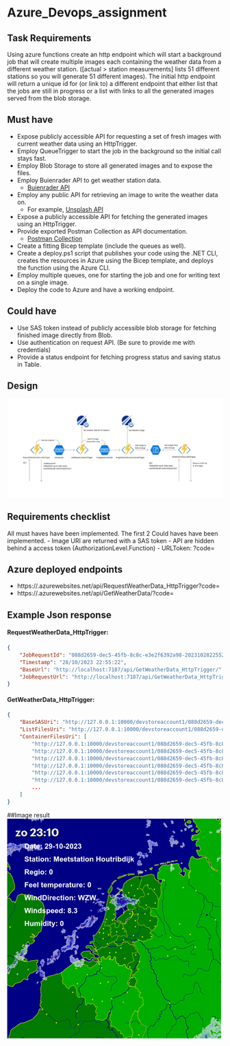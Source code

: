 
# Azure_Devops_assignment

## Task Requirements
Using azure functions create an http endpoint which will start a background job that will create multiple images each containing the weather data from a different weather station. ([actual > station measurements] lists 51 different stations so you will generate 51 different images). The initial http endpoint will return a unique id for (or link to) a different endpoint that either list that the jobs are still in progress or a list with links to all the generated images served from the blob storage.

## Must have
* Expose publicly accessible API for requesting a set of fresh images with current weather data using an HttpTrigger.
* Employ QueueTrigger to start the job in the background so the initial call stays fast.
* Employ Blob Storage to store all generated images and to expose the files.
* Employ Buienrader API to get weather station data.
  * [Buienrader API](https://data.buienradar.nl/2.0/feed/json)
* Employ any public API for retrieving an image to write the weather data on.
  * For example, [Unsplash API](https://unsplash.com/developers)
* Expose a publicly accessible API for fetching the generated images using an HttpTrigger.
* Provide exported Postman Collection as API documentation.
  * [Postman Collection](https://learning.postman.com/docs/sending-requests/intro-to-collections/)
* Create a fitting Bicep template (include the queues as well).
* Create a deploy.ps1 script that publishes your code using the .NET CLI, creates the resources in Azure using the Bicep template, and deploys the function using the Azure CLI.
* Employ multiple queues, one for starting the job and one for writing text on a single image.
* Deploy the code to Azure and have a working endpoint.

## Could have
- Use SAS token instead of publicly accessible blob storage for fetching finished image directly from Blob.
- Use authentication on request API. (Be sure to provide me with credentials)
- Provide a status endpoint for fetching progress status and saving status in Table.

## Design

![Azure Devops assignment Design](Images/Azure_Devops_assignment.png)

## Requirements checklist
All must haves have been implemented.
The first 2 Could haves have been implemented.
	- Image URI are returned with a SAS token
	- API are hidden behind a access token (AuthorizationLevel.Function)
		- URLToken: ?code=<Token>

## Azure deployed endpoints
- https://<Name>.azurewebsites.net/api/RequestWeatherData_HttpTrigger?code=<Token>
- https://<Name>.azurewebsites.net/api/GetWeatherData/<JobRequestId>?code=<Token>

## Example Json response
#### RequestWeatherData_HttpTrigger:
```json
{
	"JobRequestId": "088d2659-dec5-45fb-8c8c-e3e2f6392a98-20231028225522",
	"Timestamp": "28/10/2023 22:55:22",
	"BaseUrl": "http://localhost:7187/api/GetWeatherData_HttpTrigger/",
	"JobRequestUrl": "http://localhost:7187/api/GetWeatherData_HttpTrigger/088d2659-dec5-45fb-8c8c-e3e2f6392a98-20231028225522"
}
```
#### GetWeatherData_HttpTrigger:
```json
{
	"BaseSASUri": "http://127.0.0.1:10000/devstoreaccount1/088d2659-dec5-45fb-8c8c-e3e2f6392a98-20231028225522?sv=2023-08-03&st=2023-10-27T23%3A28%3A59Z&se=2023-10-29T23%3A28%3A59Z&sr=c&sp=rl&sig=vHbfFbWyIlEoY%2Fe%2Fx20nGGb4viAkWXkwhTxkGP0YgcQ%3D",
	"ListFilesUri": "http://127.0.0.1:10000/devstoreaccount1/088d2659-dec5-45fb-8c8c-e3e2f6392a98-20231028225522?sv=2023-08-03&st=2023-10-27T23%3A28%3A59Z&se=2023-10-29T23%3A28%3A59Z&sr=c&sp=rl&sig=vHbfFbWyIlEoY%2Fe%2Fx20nGGb4viAkWXkwhTxkGP0YgcQ%3D&restype=container&comp=list",
	"ContainerFilesUri": [
		"http://127.0.0.1:10000/devstoreaccount1/088d2659-dec5-45fb-8c8c-e3e2f6392a98-20231028225522/Meetstation_Arcen.png?sv=2023-08-03&st=2023-10-27T23%3A28%3A59Z&se=2023-10-29T23%3A28%3A59Z&sr=c&sp=rl&sig=vHbfFbWyIlEoY%2Fe%2Fx20nGGb4viAkWXkwhTxkGP0YgcQ%3D",
		"http://127.0.0.1:10000/devstoreaccount1/088d2659-dec5-45fb-8c8c-e3e2f6392a98-20231028225522/Meetstation_Arnhem.png?sv=2023-08-03&st=2023-10-27T23%3A28%3A59Z&se=2023-10-29T23%3A28%3A59Z&sr=c&sp=rl&sig=vHbfFbWyIlEoY%2Fe%2Fx20nGGb4viAkWXkwhTxkGP0YgcQ%3D",
		"http://127.0.0.1:10000/devstoreaccount1/088d2659-dec5-45fb-8c8c-e3e2f6392a98-20231028225522/Meetstation_Berkhout.png?sv=2023-08-03&st=2023-10-27T23%3A28%3A59Z&se=2023-10-29T23%3A28%3A59Z&sr=c&sp=rl&sig=vHbfFbWyIlEoY%2Fe%2Fx20nGGb4viAkWXkwhTxkGP0YgcQ%3D",
		"http://127.0.0.1:10000/devstoreaccount1/088d2659-dec5-45fb-8c8c-e3e2f6392a98-20231028225522/Meetstation_Cadzand.png?sv=2023-08-03&st=2023-10-27T23%3A28%3A59Z&se=2023-10-29T23%3A28%3A59Z&sr=c&sp=rl&sig=vHbfFbWyIlEoY%2Fe%2Fx20nGGb4viAkWXkwhTxkGP0YgcQ%3D",
		"http://127.0.0.1:10000/devstoreaccount1/088d2659-dec5-45fb-8c8c-e3e2f6392a98-20231028225522/Meetstation_De_Bilt.png?sv=2023-08-03&st=2023-10-27T23%3A28%3A59Z&se=2023-10-29T23%3A28%3A59Z&sr=c&sp=rl&sig=vHbfFbWyIlEoY%2Fe%2Fx20nGGb4viAkWXkwhTxkGP0YgcQ%3D",
		"http://127.0.0.1:10000/devstoreaccount1/088d2659-dec5-45fb-8c8c-e3e2f6392a98-20231028225522/Meetstation_Den_Helder.png?sv=2023-08-03&st=2023-10-27T23%3A28%3A59Z&se=2023-10-29T23%3A28%3A59Z&sr=c&sp=rl&sig=vHbfFbWyIlEoY%2Fe%2Fx20nGGb4viAkWXkwhTxkGP0YgcQ%3D",
		...
	]
}
```

##Image result
![Meetstation_Houtribdijk](Images/Meetstation_Houtribdijk.png)
